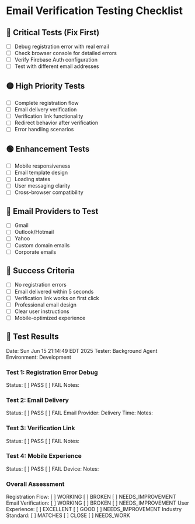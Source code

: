 # Email Verification Testing Checklist

## 🔴 Critical Tests (Fix First)
- [ ] Debug registration error with real email
- [ ] Check browser console for detailed errors
- [ ] Verify Firebase Auth configuration
- [ ] Test with different email addresses

## 🟡 High Priority Tests
- [ ] Complete registration flow
- [ ] Email delivery verification
- [ ] Verification link functionality
- [ ] Redirect behavior after verification
- [ ] Error handling scenarios

## 🟢 Enhancement Tests
- [ ] Mobile responsiveness
- [ ] Email template design
- [ ] Loading states
- [ ] User messaging clarity
- [ ] Cross-browser compatibility

## 📧 Email Providers to Test
- [ ] Gmail
- [ ] Outlook/Hotmail
- [ ] Yahoo
- [ ] Custom domain emails
- [ ] Corporate emails

## 🎯 Success Criteria
- [ ] No registration errors
- [ ] Email delivered within 5 seconds
- [ ] Verification link works on first click
- [ ] Professional email design
- [ ] Clear user instructions
- [ ] Mobile-optimized experience

## 📝 Test Results
Date: Sun Jun 15 21:14:49 EDT 2025
Tester: Background Agent
Environment: Development

### Test 1: Registration Error Debug
Status: [ ] PASS [ ] FAIL
Notes: 

### Test 2: Email Delivery
Status: [ ] PASS [ ] FAIL
Email Provider: 
Delivery Time: 
Notes: 

### Test 3: Verification Link
Status: [ ] PASS [ ] FAIL
Notes: 

### Test 4: Mobile Experience
Status: [ ] PASS [ ] FAIL
Device: 
Notes: 

### Overall Assessment
Registration Flow: [ ] WORKING [ ] BROKEN [ ] NEEDS_IMPROVEMENT
Email Verification: [ ] WORKING [ ] BROKEN [ ] NEEDS_IMPROVEMENT
User Experience: [ ] EXCELLENT [ ] GOOD [ ] NEEDS_IMPROVEMENT
Industry Standard: [ ] MATCHES [ ] CLOSE [ ] NEEDS_WORK

